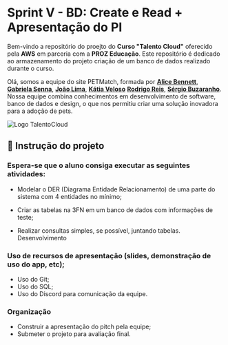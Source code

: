 # Sprint V - BD:  Create e Read + Apresentação do PI

Bem-vindo a repositório do proejto do **Curso "Talento Cloud"** oferecido pela **AWS** em parceria com a **PROZ Educação**. Este repositório é dedicado ao armazenamento do projeto criação de um banco de dados realizado durante o curso.

Olá, somos a equipe  do site PETMatch, formada por  [**Alice Bennett**](https://github.com/LiceBennett), [**Gabriela Senna**](https://github.com/gabisennaa), [**João Lima**](https://github.com/JOAO-LEE), [**Kátia Veloso**](https://github.com/katiasveloso)
[**Rodrigo Reis**](https://github.com/roddosanjos), [**Sérgio Buzaranho**](https://github.com/buzaranho). Nossa equipe combina conhecimentos em desenvolvimento de software, banco de dados e design, o que nos permitiu criar uma solução inovadora para a adoção de pets.

![Logo TalentoCloud](https://res.cloudinary.com/dmzbuztfw/image/upload/v1698622712/GitHub_Images/logo_talento_cloud_crop_dmjsvn.png)

## 📂 Instrução do projeto

### Espera-se que o aluno consiga executar as seguintes atividades: 

- Modelar o DER (Diagrama Entidade Relacionamento) de uma parte do sistema com 4 entidades no mínimo;


- Criar as tabelas na 3FN em um banco de dados com informações de teste;


- Realizar consultas simples, se possível, juntando tabelas.
Desenvolvimento

### Uso de recursos de apresentação (slides, demonstração de uso do app, etc);

- Uso do Git;
- Uso do SQL;
- Uso do Discord para comunicação da equipe.

### Organização

- Construir a apresentação do pitch pela equipe;
- Submeter o projeto para avaliação final.



